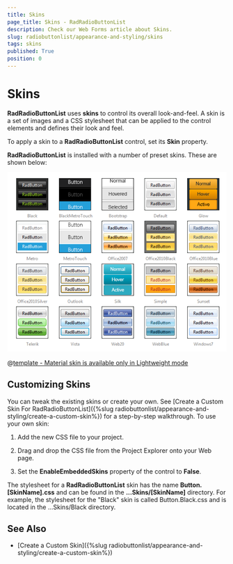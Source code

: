 ```yaml
---
title: Skins
page_title: Skins - RadRadioButtonList
description: Check our Web Forms article about Skins.
slug: radiobuttonlist/appearance-and-styling/skins
tags: skins
published: True
position: 0
---
```


# Skins

**RadRadioButtonList** uses **skins** to control its overall look-and-feel. A skin is a set of images and a CSS stylesheet that can be applied to the control elements and defines their look and feel.

To apply a skin to a **RadRadioButtonList** control, set its **Skin** property.

**RadRadioButtonList** is installed with a number of preset skins. These are shown below:

![RadRadioButtonList-skins](images/checkbox-skins.png) 


 @[template - Material skin is available only in Lightweight mode](/_templates/common/skins-notes.md#material-only-in-lightweight) 



## Customizing Skins

You can tweak the existing skins or create your own. See [Create a Custom Skin For RadRadioButtonList]({%slug radiobuttonlist/appearance-and-styling/create-a-custom-skin%}) for a step-by-step walkthrough. To use your own skin:

1. Add the new CSS file to your project.

1. Drag and drop the CSS file from the Project Explorer onto your Web page.

1. Set the **EnableEmbeddedSkins** property of the control to **False**.

The stylesheet for a **RadRadioButtonList** skin has the name **Button.[SkinName].css** and can be found in the **...Skins/[SkinName]** directory. For example, the stylesheet for the "Black" skin is called Button.Black.css and is located in the ...Skins/Black directory.

## See Also

 * [Create a Custom Skin]({%slug radiobuttonlist/appearance-and-styling/create-a-custom-skin%})

